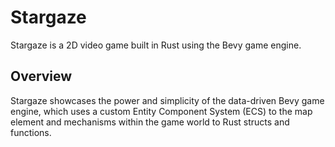 # Stargaze

Stargaze is a 2D video game built in Rust using the Bevy game engine.

## Overview

Stargaze showcases the power and simplicity of the data-driven Bevy game engine, which uses a custom Entity Component System (ECS) to the map element and mechanisms within the game world to Rust structs and functions.

